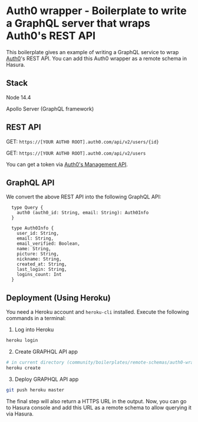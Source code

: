 # Auth0 wrapper - Boilerplate to write a GraphQL server that wraps Auth0's REST API

This boilerplate gives an example of writing a GraphQL service to wrap [Auth0](http://auth0.com/)'s REST API.
You can add this Auth0 wrapper as a remote schema in Hasura.

## Stack

Node 14.4

Apollo Server (GraphQL framework)

## REST API

GET: `https://[YOUR AUTH0 ROOT].auth0.com/api/v2/users/{id}`

GET: `https://[YOUR AUTH0 ROOT].auth0.com/api/v2/users`

You can get a token via [Auth0's Management API](https://auth0.com/docs/api/management/v2).

## GraphQL API

We convert the above REST API into the following GraphQL API:

```
  type Query {
    auth0 (auth0_id: String, email: String): Auth0Info
  }

  type Auth0Info {
    user_id: String,
    email: String,
    email_verified: Boolean,
    name: String,
    picture: String,
    nickname: String,
    created_at: String,
    last_login: String,
    logins_count: Int
  }
```

## Deployment (Using Heroku)

You need a Heroku account and `heroku-cli` installed. Execute the following commands in a terminal:

1. Log into Heroku

```bash
heroku login
```

2. Create GRAPHQL API app

```bash
# in current directory (community/boilerplates/remote-schemas/auth0-wrapper)
heroku create
```

3. Deploy GRAPHQL API app

```bash
git push heroku master
```

The final step will also return a HTTPS URL in the output. Now, you can go to Hasura console and add this URL as a remote schema to allow querying it via Hasura.
